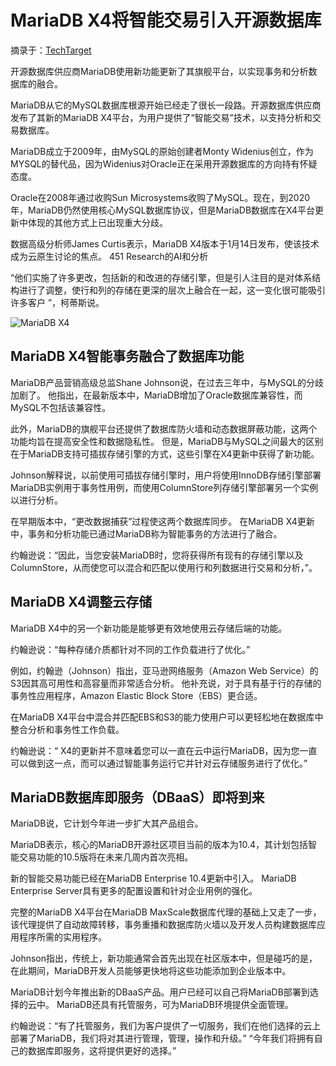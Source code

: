 # MariaDB X4将智能交易引入开源数据库
摘录于：[TechTarget](https://searchdatamanagement.techtarget.com/news/252476908/MariaDB-X4-brings-smart-transactions-to-open-source-database?track=NL-1816&ad=931991&src=931991&asrc=EM_NLN_122619158&utm_medium=EM&utm_source=NLN&utm_campaign=20200123_MariaDB%20X4%20converges%20database%20use%20cases)


开源数据库供应商MariaDB使用新功能更新了其旗舰平台，以实现事务和分析数据库的融合。

MariaDB从它的MySQL数据库根源开始已经走了很长一段路。开源数据库供应商发布了其新的MariaDB X4平台，为用户提供了“智能交易”技术，以支持分析和交易数据库。

MariaDB成立于2009年，由MySQL的原始创建者Monty Widenius创立，作为MYSQL的替代品，因为Widenius对Oracle正在采用开源数据库的方向持有怀疑态度。

Oracle在2008年通过收购Sun Microsystems收购了MySQL。现在，到2020年，MariaDB仍然使用核心MySQL数据库协议，但是MariaDB数据库在X4平台更新中体现的其他方式上已出现重大分歧。

数据高级分析师James Curtis表示，MariaDB X4版本于1月14日发布，使该技术成为云原生讨论的焦点。 451 Research的AI和分析

“他们实施了许多更改，包括新的和改进的存储引擎，但是引人注目的是对体系结构进行了调整，使行和列的存储在更深的层次上融合在一起，这一变化很可能吸引许多客户 ”，柯蒂斯说。

![MariaDB X4](https://cdn.ttgtmedia.com/rms/onlineImages/mariaDB_maxscale_desktop.jpg)

## MariaDB X4智能事务融合了数据库功能

MariaDB产品营销高级总监Shane Johnson说，在过去三年中，与MySQL的分歧加剧了。 他指出，在最新版本中，MariaDB增加了Oracle数据库兼容性，而MySQL不包括该兼容性。 

此外，MariaDB的旗舰平台还提供了数据库防火墙和动态数据屏蔽功能，这两个功能均旨在提高安全性和数据隐私性。 但是，MariaDB与MySQL之间最大的区别在于MariaDB支持可插拔存储引擎的方式，这些引擎在X4更新中获得了新功能。

Johnson解释说，以前使用可插拔存储引擎时，用户将使用InnoDB存储引擎部署MariaDB实例用于事务性用例，而使用ColumnStore列存储引擎部署另一个实例以进行分析。 

在早期版本中，“更改数据捕获”过程使这两个数据库同步。 在MariaDB X4更新中，事务和分析功能已通过MariaDB称为智能事务的方法进行了融合。 

约翰逊说：“因此，当您安装MariaDB时，您将获得所有现有的存储引擎以及ColumnStore，从而使您可以混合和匹配以使用行和列数据进行交易和分析，”。

## MariaDB X4调整云存储

MariaDB X4中的另一个新功能是能够更有效地使用云存储后端的功能。 

约翰逊说：“每种存储介质都针对不同的工作负载进行了优化。” 

例如，约翰逊（Johnson）指出，亚马逊网络服务（Amazon Web Service）的S3因其高可用性和高容量而非常适合分析。 他补充说，对于具有基于行的存储的事务性应用程序，Amazon Elastic Block Store（EBS）更合适。
 
在MariaDB X4平台中混合并匹配EBS和S3的能力使用户可以更轻松地在数据库中整合分析和事务性工作负载。 

约翰逊说：“ X4的更新并不意味着您可以一直在云中运行MariaDB，因为您一直可以做到这一点，而可以通过智能事务运行它并针对云存储服务进行了优化。” 

## MariaDB数据库即服务（DBaaS）即将到来

MariaDB说，它计划今年进一步扩大其产品组合。 

MariaDB表示，核心的MariaDB开源社区项目当前的版本为10.4，其计划包括智能交易功能的10.5版将在未来几周内首次亮相。

新的智能交易功能已经在MariaDB Enterprise 10.4更新中引入。 MariaDB Enterprise Server具有更多的配置设置和针对企业用例的强化。

完整的MariaDB X4平台在MariaDB MaxScale数据库代理的基础上又走了一步，该代理提供了自动故障转移，事务重播和数据库防火墙以及开发人员构建数据库应用程序所需的实用程序。 

Johnson指出，传统上，新功能通常会首先出现在社区版本中，但是碰巧的是，在此期间，MariaDB开发人员能够更快地将这些功能添加到企业版本中。 

MariaDB计划今年推出新的DBaaS产品。用户已经可以自己将MariaDB部署到选择的云中。 MariaDB还具有托管服务，可为MariaDB环境提供全面管理。

约翰逊说：“有了托管服务，我们为客户提供了一切服务，我们在他们选择的云上部署了MariaDB，我们将对其进行管理，管理，操作和升级。” “今年我们将拥有自己的数据库即服务，这将提供更好的选择。”
